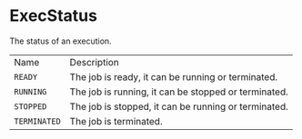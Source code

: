 # ExecStatus

The status of an execution.

|              |                                                      |
| ------------ | ---------------------------------------------------- |
| Name         | Description                                          |
| `READY`      | The job is ready, it can be running or terminated.   |
| `RUNNING`    | The job is running, it can be stopped or terminated. |
| `STOPPED`    | The job is stopped, it can be running or terminated. |
| `TERMINATED` | The job is terminated.                               |
